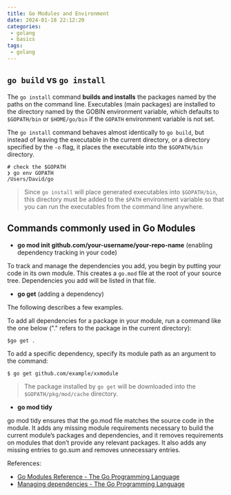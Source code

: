 ```yaml
---
title: Go Modules and Environment
date: 2024-01-18 22:12:20
categories:
 - golang
 - basics
tags:
 - golang
---
```


## `go build` vs `go install`

The `go install` command **builds and installs** the packages named by the paths on the command line. Executables (main packages) are installed to the directory named by the GOBIN environment variable, which defaults to `$GOPATH/bin` or `$HOME/go/bin` if the `GOPATH` environment variable is not set.

The `go install` command behaves almost identically to `go build`, but instead of leaving the executable in the current directory, or a directory specified by the `-o` flag, it places the executable into the `$GOPATH/bin` directory.

```shell
# check the $GOPATH
❯ go env GOPATH
/Users/David/go
```

> Since `go install` will place generated executables into `$GOPATH/bin`, this directory must be added to the `$PATH` environment variable so that you can run the executables from the command line anywhere.

## Commands commonly used in Go Modules

- **go mod init github.com/your-username/your-repo-name** (enabling dependency tracking in your code)

To track and manage the dependencies you add, you begin by putting your code in its own module. This creates a `go.mod` file at the root of your source tree. Dependencies you add will be listed in that file.

- **go get** (adding a dependency)

The following describes a few examples.

To add all dependencies for a package in your module, run a command like the one below ("." refers to the package in the current directory):
```shell
$go get .
```

To add a specific dependency, specify its module path as an argument to the command:

```shell
$ go get github.com/example/xxmodule
```

> The package installed by `go get` will be downloaded into the `$GOPATH/pkg/mod/cache` directory.

- **go mod tidy**

go mod tidy ensures that the go.mod file matches the source code in the module. It adds any missing module requirements necessary to build the current module’s packages and dependencies, and it removes requirements on modules that don’t provide any relevant packages. It also adds any missing entries to go.sum and removes unnecessary entries.

References: 

- [Go Modules Reference - The Go Programming Language](https://go.dev/ref/mod#go-mod-init)
- [Managing dependencies - The Go Programming Language](https://go.dev/doc/modules/managing-dependencies#naming_module)
